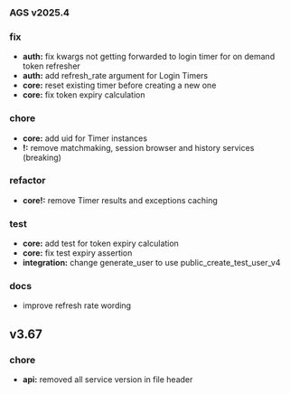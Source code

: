 ### AGS v2025.4
### fix
- **auth:** fix kwargs not getting forwarded to login timer for on demand token refresher
- **auth:** add refresh_rate argument for Login Timers
- **core:** reset existing timer before creating a new one
- **core:** fix token expiry calculation
### chore
- **core:** add uid for Timer instances
- **!:** remove matchmaking, session browser and history services (breaking)
### refactor
- **core!:** remove Timer results and exceptions caching
### test
- **core:** add test for token expiry calculation
- **core:** fix test expiry assertion
- **integration:** change generate_user to use public_create_test_user_v4
### docs
- improve refresh rate wording

## v3.67
### chore
- **api:** removed all service version in file header